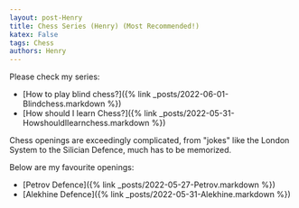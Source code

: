 ```yaml
---
layout: post-Henry
title: Chess Series (Henry) (Most Recommended!)
katex: False
tags: Chess
authors: Henry
---
```

Please check my series:
 * [How to play blind chess?]({% link _posts/2022-06-01-Blindchess.markdown %})
 * [How should I learn Chess?]({% link _posts/2022-05-31-HowshouldIlearnchess.markdown %})


Chess openings are exceedingly complicated, from "jokes" like the London System to the Silician Defence, much has to be memorized.

Below are my favourite openings:
 - [Petrov Defence]({% link _posts/2022-05-27-Petrov.markdown %})
 - [Alekhine Defence]({% link _posts/2022-05-31-Alekhine.markdown %})






